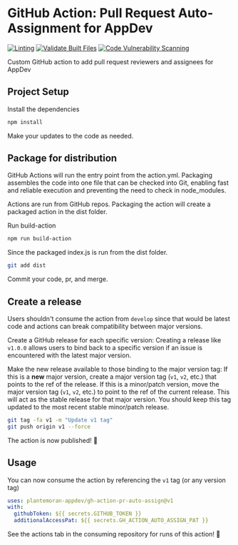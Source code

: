 # GitHub Action: Pull Request Auto-Assignment for AppDev

[![Linting][img-gh-action-lint-badge]][gh-action-lint]
[![Validate Built Files][img-gh-action-vbf-badge]][gh-action-vbf]
[![Code Vulnerability Scanning][img-gh-action-cvs-badge]][gh-action-cvs]

Custom GitHub action to add pull request reviewers and assignees for AppDev

## Project Setup

Install the dependencies

```bash
npm install
```

Make your updates to the code as needed.

## Package for distribution

GitHub Actions will run the entry point from the action.yml.
Packaging assembles the code into one file that can be checked into Git, enabling fast and reliable execution and preventing the need to check in node_modules.

Actions are run from GitHub repos.
Packaging the action will create a packaged action in the dist folder.

Run build-action

```bash
npm run build-action
```

Since the packaged index.js is run from the dist folder.

```bash
git add dist
```

Commit your code, pr, and merge.

## Create a release

Users shouldn't consume the action from `develop` since that would be latest code and actions can break compatibility between major versions.

Create a GitHub release for each specific version:
Creating a release like `v1.0.0` allows users to bind back to a specific version if an issue is encountered with the latest major version.

Make the new release available to those binding to the major version tag:
If this is a **new** major version, create a major version tag (`v1`, `v2`, etc.) that points to the ref of the release.
If this is a minor/patch version, move the major version tag (`v1`, `v2`, etc.) to point to the ref of the current release.
This will act as the stable release for that major version.
You should keep this tag updated to the most recent stable minor/patch release.

```bash
git tag -fa v1 -m "Update v1 tag"
git push origin v1 --force
```

The action is now published! :rocket:

## Usage

You can now consume the action by referencing the `v1` tag (or any version tag)

```yaml
uses: plantemoran-appdev/gh-action-pr-auto-assign@v1
with:
  githubToken: ${{ secrets.GITHUB_TOKEN }}
  additionalAccessPat: ${{ secrets.GH_ACTION_AUTO_ASSIGN_PAT }}
```

See the actions tab in the consuming repository for runs of this action! :rocket:

<!-- reference urls -->

[gh-action-cvs]: ../../../actions/workflows/code-analysis.yml
[gh-action-lint]: ../../../actions/workflows/linting.yaml
[gh-action-vbf]: ../../../actions/workflows/validate-built-files.yaml
[img-gh-action-cvs-badge]: ../../../actions/workflows/code-analysis.yml/badge.svg
[img-gh-action-lint-badge]: ../../../actions/workflows/linting.yaml/badge.svg
[img-gh-action-vbf-badge]: ../../../actions/workflows/linting.yaml/validate-built-files.svg
